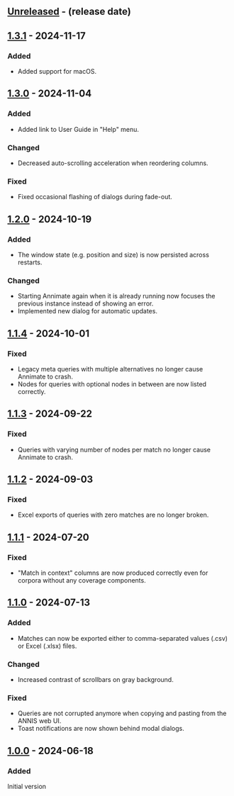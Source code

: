 <!-- next-header -->

## [Unreleased] - (release date)

## [1.3.1] - 2024-11-17

### Added

- Added support for macOS.

## [1.3.0] - 2024-11-04

### Added

- Added link to User Guide in "Help" menu.

### Changed

- Decreased auto-scrolling acceleration when reordering columns.

### Fixed

- Fixed occasional flashing of dialogs during fade-out.

## [1.2.0] - 2024-10-19

### Added

- The window state (e.g. position and size) is now persisted across restarts.

### Changed

- Starting Annimate again when it is already running now focuses the previous instance instead of showing an error.
- Implemented new dialog for automatic updates.

## [1.1.4] - 2024-10-01

### Fixed

- Legacy meta queries with multiple alternatives no longer cause Annimate to crash.
- Nodes for queries with optional nodes in between are now listed correctly.

## [1.1.3] - 2024-09-22

### Fixed

- Queries with varying number of nodes per match no longer cause Annimate to crash.

## [1.1.2] - 2024-09-03

### Fixed

- Excel exports of queries with zero matches are no longer broken.

## [1.1.1] - 2024-07-20

### Fixed

- "Match in context" columns are now produced correctly even for corpora without any coverage components.

## [1.1.0] - 2024-07-13

### Added

- Matches can now be exported either to comma-separated values (.csv) or Excel (.xlsx) files.

### Changed

- Increased contrast of scrollbars on gray background.

### Fixed

- Queries are not corrupted anymore when copying and pasting from the ANNIS web UI.
- Toast notifications are now shown behind modal dialogs.

## [1.0.0] - 2024-06-18

### Added

Initial version

<!-- next-url -->
[Unreleased]: https://github.com/matthias-stemmler/annimate/compare/v1.3.1...HEAD
[1.3.1]: https://github.com/matthias-stemmler/annimate/compare/v1.3.0...v1.3.1
[1.3.0]: https://github.com/matthias-stemmler/annimate/compare/v1.2.0...v1.3.0
[1.2.0]: https://github.com/matthias-stemmler/annimate/compare/v1.1.4...v1.2.0
[1.1.4]: https://github.com/matthias-stemmler/annimate/compare/v1.1.3...v1.1.4
[1.1.3]: https://github.com/matthias-stemmler/annimate/compare/v1.1.2...v1.1.3
[1.1.2]: https://github.com/matthias-stemmler/annimate/compare/v1.1.1...v1.1.2
[1.1.1]: https://github.com/matthias-stemmler/annimate/compare/v1.1.0...v1.1.1
[1.1.0]: https://github.com/matthias-stemmler/annimate/compare/v1.0.0...v1.1.0
[1.0.0]: https://github.com/matthias-stemmler/annimate/tree/v1.0.0
